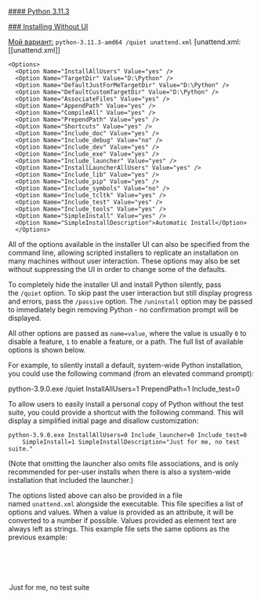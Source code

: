 [#### Python 3.11.3](https://www.python.org/downloads/release/python-3113/)


[### Installing Without UI](https://docs.python.org/3.11/using/windows.html#installation-steps:~:text=enabled%20in%20Python.-,4.1.3.%20Installing%20Without%20UI,-%C2%B6)

[Мой вариант:](http://wp.kraeftigerkaese.net/pub/python-v3-unattended-silent-install-w-xml/)
`python-3.11.3-amd64 /quiet unattend.xml`
[unattend.xml:[[unattend.xml]]

```
<Options>
  <Option Name="InstallAllUsers" Value="yes" />
  <Option Name="TargetDir" Value="D:\Python" />
  <Option Name="DefaultJustForMeTargetDir" Value="D:\Python" />
  <Option Name="DefaultCustomTargetDir" Value="D:\Python" />
  <Option Name="AssociateFiles" Value="yes" />
  <Option Name="AppendPath" Value="yes" />
  <Option Name="CompileAll" Value="yes" />
  <Option Name="PrependPath" Value="yes" />
  <Option Name="Shortcuts" Value="yes" />
  <Option Name="Include_doc" Value="yes" />
  <Option Name="Include_debug" Value="no" />
  <Option Name="Include_dev" Value="yes" />
  <Option Name="Include_exe" Value="yes" />
  <Option Name="Include_launcher" Value="yes" />
  <Option Name="InstallLauncherAllUsers" Value="yes" />
  <Option Name="Include_lib" Value="yes" />
  <Option Name="Include_pip" Value="yes" />
  <Option Name="Include_symbols" Value="no" />
  <Option Name="Include_tcltk" Value="yes" />
  <Option Name="Include_test" Value="yes" />
  <Option Name="Include_tools" Value="yes" />
  <Option Name="SimpleInstall" Value="yes" />
  <Option Name="SimpleInstallDescription">Automatic Install</Option>
  </Options>
```

All of the options available in the installer UI can also be specified from the command line, allowing scripted installers to replicate an installation on many machines without user interaction. These options may also be set without suppressing the UI in order to change some of the defaults.

To completely hide the installer UI and install Python silently, pass the `/quiet` option. To skip past the user interaction but still display progress and errors, pass the `/passive` option. The `/uninstall` option may be passed to immediately begin removing Python - no confirmation prompt will be displayed.

All other options are passed as `name=value`, where the value is usually `0` to disable a feature, `1` to enable a feature, or a path. The full list of available options is shown below.


For example, to silently install a default, system-wide Python installation, you could use the following command (from an elevated command prompt):

python-3.9.0.exe /quiet InstallAllUsers=1 PrependPath=1 Include_test=0

To allow users to easily install a personal copy of Python without the test suite, you could provide a shortcut with the following command. This will display a simplified initial page and disallow customization:
```
python-3.9.0.exe InstallAllUsers=0 Include_launcher=0 Include_test=0
    SimpleInstall=1 SimpleInstallDescription="Just for me, no test suite."
```


(Note that omitting the launcher also omits file associations, and is only recommended for per-user installs when there is also a system-wide installation that included the launcher.)

The options listed above can also be provided in a file named `unattend.xml` alongside the executable. This file specifies a list of options and values. When a value is provided as an attribute, it will be converted to a number if possible. Values provided as element text are always left as strings. This example file sets the same options as the previous example:

<Options>
    <Option Name="InstallAllUsers" Value="no" />
    <Option Name="Include_launcher" Value="0" />
    <Option Name="Include_test" Value="no" />
    <Option Name="SimpleInstall" Value="yes" />
    <Option Name="SimpleInstallDescription">Just for me, no test suite</Option>
</Options>

